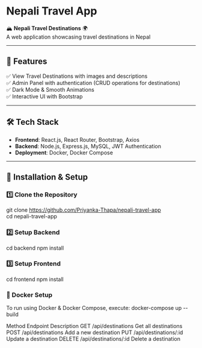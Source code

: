 # Nepali Travel App  
🏔️ **Nepali Travel Destinations** 🌍  
A web application showcasing travel destinations in Nepal  

---

## 🚀 Features  
✅ View Travel Destinations with images and descriptions  
✅ Admin Panel with authentication (CRUD operations for destinations)  
✅ Dark Mode & Smooth Animations  
✅ Interactive UI with Bootstrap  

---

## 🛠️ Tech Stack  
- **Frontend**: React.js, React Router, Bootstrap, Axios  
- **Backend**: Node.js, Express.js, MySQL, JWT Authentication  
- **Deployment**: Docker, Docker Compose  

---

## 🎯 Installation & Setup  

### 1️⃣ Clone the Repository  

git clone https://github.com/Priyanka-Thapa/nepali-travel-app  
cd nepali-travel-app  


### 2️⃣ Setup Backend
cd backend
npm install


### 3️⃣ Setup Frontend
cd frontend
npm install

### 🐳 Docker Setup
To run using Docker & Docker Compose, execute:
docker-compose up --build

Method	Endpoint	Description
GET	/api/destinations	Get all destinations
POST	/api/destinations	Add a new destination
PUT	/api/destinations/:id	Update a destination
DELETE	/api/destinations/:id	Delete a destination
